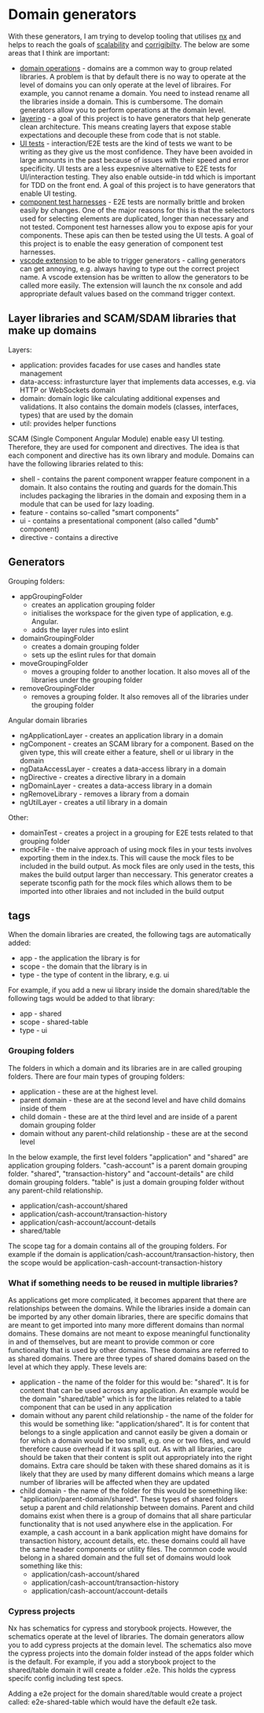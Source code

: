 # Domain generators

With these generators, I am trying to develop tooling that utilises [nx](https://nx.dev/) and helps to reach the goals of [scalability](./documentation/goals/scalability.md) and [corrigibilty](./documentation/goals/corrigibility.md). The below are some areas that I think are important:
 - [domain operations](./documentation/next/stategies.md#domain-operations) - domains are a common way to group related libraries. A problem is that by default there is no way to operate at the level of domains you can only operate at the level of libraires. For example, you cannot rename a domain. You need to instead rename all the libraries inside a domain. This is cumbersome. The domain generators allow you to perform operations at the domain level. 
 - [layering](./documentation/next/stategies.md#layering) - a goal of this project is to have generators that help generate clean architecture. This means creating layers that expose stable expectations and decouple these from code that is not stable.
 - [UI tests](./documentation/next/stategies.md#ui-tests) - interaction/E2E tests are the kind of tests we want to be writing as they give us the most confidence. They have been avoided in large amounts in the past because of issues with their speed and error specificity. UI tests are a less expesnive alternative to E2E tests for UI/interaction testing. They also enable outside-in tdd which is important for TDD on the front end. A goal of this project is to have generators that enable UI testing. 
 - [component test harnesses](./documentation/next/stategies.md#component-test-harnesses) - E2E tests are normally brittle and broken easily by changes. One of the major reasons for this is that the selectors used for selecting elements are duplicated, longer than necessary and not tested. Component test harnesses allow you to expose apis for your components. These apis can then be tested using the UI tests. A goal of this project is to enable the easy generation of component test harnesses.
 - [vscode extension](https://github.com/srleecode/vscode-domain-generators-extension) to be able to trigger generators - calling generators can get annoying, e.g. always having to type out the correct project name. A vscode extension has be written to allow the generators to be called more easily. The extension will launch the nx console and add appropriate default values based on the command trigger context.

## Layer libraries and SCAM/SDAM libraries that make up domains

Layers:
 - application: provides facades for use cases and handles state management 
 - data-access: infrasturcture layer that implements data accesses, e.g. via HTTP or WebSockets
domain
 - domain: domain logic like calculating additional expenses and validations. It also contains the domain models (classes, interfaces, types) that are used by the domain 
 - util: provides helper functions

SCAM (Single Component Angular Module) enable easy UI testing. Therefore, they are used for component and directives. The idea is that each component and directive has its own library and module. Domains can have the following libraries related to this:
 - shell - contains the parent component  wrapper feature component in a domain. It also contains the routing and guards for the domain.This includes packaging the libraries in the domain and exposing them in a module that can be used for lazy loading.
 - feature - contains so-called "smart components”
 - ui - contains a presentational component (also called "dumb" component)
 - directive - contains a directive

## Generators

Grouping folders:
 - appGroupingFolder
   - creates an application grouping folder
   - initialises the workspace for the given type of application, e.g. Angular.
   - adds the layer rules into eslint  
 - domainGroupingFolder 
   - creates a domain grouping folder
   - sets up the eslint rules for that domain
 - moveGroupingFolder
   - moves a grouping folder to another location. It also moves all of the libraries under the grouping folder
 - removeGroupingFolder
   - removes a grouping folder. It also removes all of the libraries under the grouping folder

Angular domain libraries
 - ngApplicationLayer - creates an application library in a domain
 - ngComponent  - creates an SCAM library for a component. Based on the given type, this will create either a feature, shell or ui library in the domain
 - ngDataAccessLayer - creates a data-access library in a domain
 - ngDirective - creates a directive library in a domain
 - ngDomainLayer - creates a data-access library in a domain
 - ngRemoveLibrary - removes a library from a domain
 - ngUtilLayer - creates a util library in a domain

Other:
 - domainTest - creates a project in a grouping for E2E tests related to that grouping folder
 - mockFile - the naive approach of using mock files in your tests involves exporting them in the index.ts. This will cause the mock files to be included in the build output. As mock files are only used in the tests, this makes the build output larger than neccessary. This generator creates a seperate tsconfig path for the mock files which allows them to be imported into other libraies and not included in the build output

## tags

When the domain libraries are created, the following tags are automatically added:
 - app - the application the library is for
 - scope - the domain that the library is in
 - type - the type of content in the library, e.g. ui

For example, if you add a new ui library inside the domain shared/table the following tags would be added to that library:
 - app - shared
 - scope - shared-table
 - type - ui

### Grouping folders 

The folders in which a domain and its libraries are in are called grouping folders. There are four main types of grouping folders:
 - application - these are at the highest level. 
 - parent domain - these are at the second level and have child domains inside of them
 - child domain - these are at the third level and are inside of a parent domain grouping folder
 - domain without any parent-child relationship - these are at the second level

In the below example, the first level folders "application" and "shared" are application grouping folders. "cash-account" is a parent domain grouping folder. "shared", "transaction-history" and "account-details" are child domain grouping folders. "table" is just a domain grouping folder without any parent-child relationship.

   - application/cash-account/shared
   - application/cash-account/transaction-history
   - application/cash-account/account-details
   - shared/table

The scope tag for a domain contains all of the grouping folders. For example if the domain is application/cash-account/transaction-history, then the scope would be application-cash-account-transaction-history

### What if something needs to be reused in multiple libraries?

As applications get more complicated, it becomes apparent that there are relationships between the domains. While the libraries inside a domain can be imported by any other domain libraries, there are specific domains that are meant to get imported into many more different domains than normal domains. These domains are not meant to expose meaningful functionality in and of themselves, but are meant to provide common or core functionality that is used by other domains. These domains are referred to as shared domains. There are three types of shared domains based on the level at which they apply. These levels are:
  - application - the name of the folder for this would be: "shared". It is for content that can be used across any application. An example would be the domain "shared/table" which is for the libraries related to a table component that can be used in any application
  - domain without any parent child relationship - the name of the folder for this would be something like: "application/shared". It is for content that belongs to a single application and cannot easily be given a domain or for which a domain would be too small, e.g. one or two files, and would therefore cause overhead if it was split out. As with all libraries, care should be taken that their content is split out appropriately into the right domains. Extra care should be taken with these shared domains as it is likely that they are used by many different domains which means a large number of libraries will be affected when they are updated
  - child domain - the name of the folder for this would be something like: "application/parent-domain/shared". These types of shared folders setup a parent and child relationship between domains. Parent and child domains exist when there is a group of domains that all share particular functionality that is not used anywhere else in the application. For example, a cash account in a bank application might have domains for transaction history, account details, etc. these domains could all have the same header components or utility files. The common code would belong in a shared domain and the full set of domains would look something like this:
      - application/cash-account/shared
      - application/cash-account/transaction-history
      - application/cash-account/account-details

### Cypress projects

Nx has schematics for cypress and storybook projects. However, the schematics operate at the level of libraries. The domain generators allow you to add cypress projects at the domain level. The schematics also move the cypress projects into the domain folder instead of the apps folder which is the default. For example, if you add a storybook project to the shared/table domain it will create a folder .e2e. This holds the cypress specifc config including test specs.

Adding a e2e project for the domain shared/table would create a project called: e2e-shared-table which would have the default e2e task.
